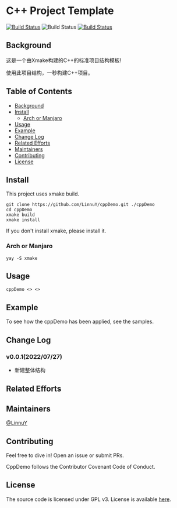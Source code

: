 # C++ Project Template

[![Build Status](https://img.shields.io/badge/build-XMake-Green "Build")](https://travis-ci.org/meolu/walden) ![Build Status](https://img.shields.io/badge/release-v0.0.1-blue "release") [![Build Status](https://img.shields.io/badge/license-GPL-blue "license")](https://travis-ci.org/meolu/walden)

## Background

这是一个由Xmake构建的C++的标准项目结构模板!

使用此项目结构，一秒构建C++项目。

## Table of Contents

- [Background](#background)
- [Install](#Install)
  - [Arch or Manjaro](#Arch-or-Manjaro)
- [Usage](#usage)
- [Example](#example)
- [Change Log](#Change-Log)
- [Related Efforts](#related-efforts)
- [Maintainers](#maintainers)
- [Contributing](#contributing)
- [License](#license)

## Install

This project uses xmake build.

```shell
git clone https://github.com/LinnuY/cppDemo.git ./cppDemo
cd cppDemo
xmake build
xmake install
```

If you don't install xmake, please install it.

### Arch or Manjaro

```shell
yay -S xmake
```

## Usage

```shell
cppDemo <> <>
```

## Example

To see how the cppDemo has been applied, see the samples.

## Change Log

### v0.0.1(2022/07/27)

* 新建整体结构

## Related Efforts

## Maintainers

[@LinnuY](https://github.com/LinnuY)

## Contributing

Feel free to dive in! Open an issue or submit PRs.

CppDemo follows the Contributor Covenant Code of Conduct.

## License

The source code is licensed under GPL v3. License is available [here](LICENCE).
